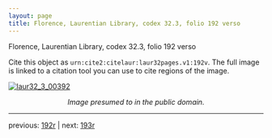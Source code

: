 ```yaml
---
layout: page
title: Florence, Laurentian Library, codex 32.3, folio 192 verso
---
```


Florence, Laurentian Library, codex 32.3, folio 192 verso

Cite this object as `urn:cite2:citelaur:laur32pages.v1:192v`.  The full image is linked to a citation tool you can use to cite regions of the image.

[![laur32_3_00392](http://www.homermultitext.org/iipsrv?IIIF=/project/homer/pyramidal/deepzoom/citelaur/laur32imgs/v1/laur32_3_00392.tif/full/800,/0/default.jpg)](http://www.homermultitext.org/ict2/?urn=urn:cite2:citelaur:laur32imgs.v1:laur32_3_00392) 

<p style="text-align: center; font-style: italic;">Image presumed to in the public domain.</p>

---

previous: [192r](../192r/) | next: [193r](../193r/)